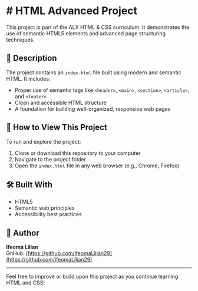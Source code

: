 # # HTML Advanced Project

This project is part of the ALX HTML & CSS curriculum. It demonstrates the use of semantic HTML5 elements and advanced page structuring techniques.

## 📄 Description

The project contains an `index.html` file built using modern and semantic HTML. It includes:
- Proper use of semantic tags like `<header>`, `<main>`, `<section>`, `<article>`, and `<footer>`
- Clean and accessible HTML structure
- A foundation for building well-organized, responsive web pages

## 🚀 How to View This Project

To run and explore the project:

1. Clone or download this repository to your computer
2. Navigate to the project folder
3. Open the `index.html` file in any web browser (e.g., Chrome, Firefox)

## 🛠️ Built With

- HTML5
- Semantic web principles
- Accessibility best practices

## 👤 Author

**Ifeoma Lilian**  
GitHub: [https://github.com/ifeomaLilian29](https://github.com/ifeomaLilian29)

---

Feel free to improve or build upon this project as you continue learning HTML and CSS!
